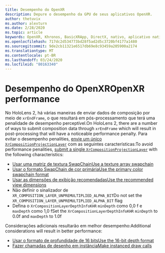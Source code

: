 ```yaml
---
title: Desempenho do OpenXR
description: Depure o desempenho da GPU de seus aplicativos OpenXR.
author: thetuvix
ms.author: alexturn
ms.date: 2/28/2020
ms.topic: article
keywords: OpenXR, Khronos, BasicXRApp, DirectX, nativo, aplicativo nativo, mecanismo personalizado, middleware, desempenho, otimização, depuração de GPU, RenderDoc, PIX
ms.openlocfilehash: 717dc2d534773bd28f5ad2d5c3720bf4177a1480
ms.sourcegitcommit: 9de2cb11321e6517db69e8c93459a205900a2174
ms.translationtype: MT
ms.contentlocale: pt-BR
ms.lasthandoff: 03/24/2020
ms.locfileid: "80163340"
---
```

# <a name="openxr-performance"></a><span data-ttu-id="a9ed7-104">Desempenho do OpenXR</span><span class="sxs-lookup"><span data-stu-id="a9ed7-104">OpenXR performance</span></span>

<span data-ttu-id="a9ed7-105">No HoloLens 2, há várias maneiras de enviar dados de composição por meio de `xrEndFrame`, o que resultará em pós-processamento que terá uma penalidade de desempenho perceptível.</span><span class="sxs-lookup"><span data-stu-id="a9ed7-105">On HoloLens 2, there are a number of ways to submit composition data through `xrEndFrame` which will result in post-processing that will have a noticeable performance penalty.</span></span>
<span data-ttu-id="a9ed7-106">Para evitar o desempenho penalities, [envie um único `XrCompositionProjectionLayer`](openxr-best-practices.md#use-a-single-projection-layer) com as seguintes características:</span><span class="sxs-lookup"><span data-stu-id="a9ed7-106">To avoid performance penalities, [submit a single `XrCompositionProjectionLayer`](openxr-best-practices.md#use-a-single-projection-layer) with the following characteristics:</span></span>
* [<span data-ttu-id="a9ed7-107">Usar uma matriz de textura SwapChain</span><span class="sxs-lookup"><span data-stu-id="a9ed7-107">Use a texture array swapchain</span></span>](openxr-best-practices.md#render-with-texture-array-and-vprt)
* [<span data-ttu-id="a9ed7-108">Usar o formato SwapChain de cor primária</span><span class="sxs-lookup"><span data-stu-id="a9ed7-108">Use the primary color swapchain format</span></span>](openxr-best-practices.md#select-a-swapchain-format)
* [<span data-ttu-id="a9ed7-109">Usar as dimensões de exibição recomendadas</span><span class="sxs-lookup"><span data-stu-id="a9ed7-109">Use the recommended view dimensions</span></span>](openxr-best-practices.md#render-with-recommended-rendering-parameters-and-frame-timing)
* <span data-ttu-id="a9ed7-110">Não definir o sinalizador de `XR_COMPOSITION_LAYER_UNPREMULTIPLIED_ALPHA_BIT`</span><span class="sxs-lookup"><span data-stu-id="a9ed7-110">Do not set the `XR_COMPOSITION_LAYER_UNPREMULTIPLIED_ALPHA_BIT` flag</span></span>
* <span data-ttu-id="a9ed7-111">Defina o `XrCompositionLayerDepthInfoKHR` `minDepth` como 0,0 f e `maxDepth` como 1,0 f</span><span class="sxs-lookup"><span data-stu-id="a9ed7-111">Set the `XrCompositionLayerDepthInfoKHR` `minDepth` to 0.0f and `maxDepth` to 1.0f</span></span>

<span data-ttu-id="a9ed7-112">Considerações adicionais resultarão em melhor desempenho:</span><span class="sxs-lookup"><span data-stu-id="a9ed7-112">Additional considerations will result in better performance:</span></span>
* [<span data-ttu-id="a9ed7-113">Usar o formato de profundidade de 16 bits</span><span class="sxs-lookup"><span data-stu-id="a9ed7-113">Use the 16-bit depth format</span></span>](openxr-best-practices.md#choose-a-reasonable-depth-range)
* [<span data-ttu-id="a9ed7-114">Fazer chamadas de desenho em instância</span><span class="sxs-lookup"><span data-stu-id="a9ed7-114">Make instanced draw calls</span></span>](openxr-best-practices.md#render-with-texture-array-and-vprt)
